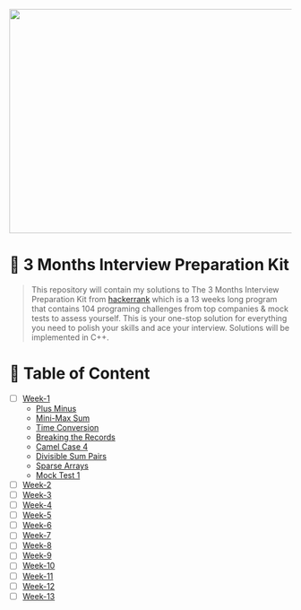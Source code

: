 <p align="center">
  <img width="600" height="400" src="https://user-images.githubusercontent.com/64151841/175782966-1392abe2-98ae-4021-8677-e477186539c9.png">
</p>

# 🎯 3 Months Interview Preparation Kit 
> This repository will contain my solutions to The 3 Months Interview Preparation Kit from [hackerrank](https://www.hackerrank.com/interview/preparation-kits/three-month-preparation-kit/three-month-week-one/challenges) which is a 13 weeks long program that contains 104 programing challenges from top companies & mock tests to assess yourself. This is your one-stop solution for everything you need to polish your skills and ace your interview. Solutions will be implemented in C++.

# 📝 Table of Content
- [ ] [Week-1](/week1)
  <br>
  * [Plus Minus](/week1/1_Plus_Minus.cpp) 
  * [Mini-Max Sum](/week1/2_Mini-Max_Sum.cpp)
  * [Time Conversion](/week1/3_Time_Conversion.cpp)
  * [Breaking the Records](/week1/4_Breaking_the_Records.cpp)
  * [Camel Case 4](/week1/5_Camel_Case_4.cpp)
  * [Divisible Sum Pairs](/week1/6_Divisible_Sum_Pairs.cpp)
  * [Sparse Arrays](/week1/7_Sparse_Arrays.cpp)
  * [Mock Test 1](/week1/8_Mock_Test_1.cpp)
- [ ] [Week-2](/week2)
- [ ] [Week-3](/week3)
- [ ] [Week-4](/week4)
- [ ] [Week-5](/week5)
- [ ] [Week-6](/week6)
- [ ] [Week-7](/week7)
- [ ] [Week-8](/week8)
- [ ] [Week-9](/week9)
- [ ] [Week-10](/week9)
- [ ] [Week-11](/week10)
- [ ] [Week-12](/week11)
- [ ] [Week-13](/week13)
